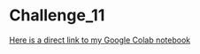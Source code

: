 # Challenge_11


[Here is a direct link to my Google Colab notebook](https://colab.research.google.com/drive/1fP8WY6RvuxjdMGm9sdVfjj0HoEOlXEIu?usp=sharing)

